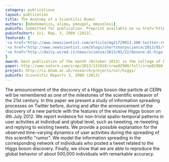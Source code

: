```yaml
---
category: publications
layout: publication
title: The Anatomy of a Scientific Rumor
authors: [mdedomenico, alima, pmougel, mmusolesi]
pubinfo: Submitted for publication. Preprint available on <a href="http://arxiv.org/abs/1301.2952">arXiv</a>.
pubinfoshort: Sci. Rep. 3, 2980 (2013).
featured: [
'<a href="http://www.newscientist.com/article/mg21729013.300-twitter-reveals-how-higgs-gossip-reached-fever-pitch.html">New Scientist</a>',
'<a href="http://www.newscientist.com/blogs/shortsharpscience/2013/01/twitter-higgs-gossip.html">New Scientist Blog</a>',
'<a href="http://daily.wired.it/news/scienza/2013/01/22/bosone-di-higs-su-twitter-373939.html",>Wired Italia</a>', 
]
award: best publication of the month (October 2013) in the College of Enginnering, University of Birmingham
paper: http://www.nature.com/srep/2013/131018/srep02980/full/srep02980.html
project: http://cs.bham.ac.uk/research/projects/nsl/higgs/
pubinfo: Scientific Reports 3, 2980 (2013)
---
```

The announcement of the discovery of a Higgs boson-like particle at CERN will
be remembered as one of the milestones of the scientific endeavor of the 21st
century. In this paper we present a study of information spreading processes on
Twitter before, during and after the announcement of the discovery of a new
particle with the features of the elusive Higgs boson on 4th July 2012. We
report evidence for non-trivial spatio-temporal patterns in user activities at
individual and global level, such as tweeting, re-tweeting and replying to
existing tweets. We provide a possible explanation for the observed
time-varying dynamics of user activities during the spreading of this
scientific "rumor". We model the information spreading in the corresponding
network of individuals who posted a tweet related to the Higgs boson discovery.
Finally, we show that we are able to reproduce the global behavior of about
500,000 individuals with remarkable accuracy. 
